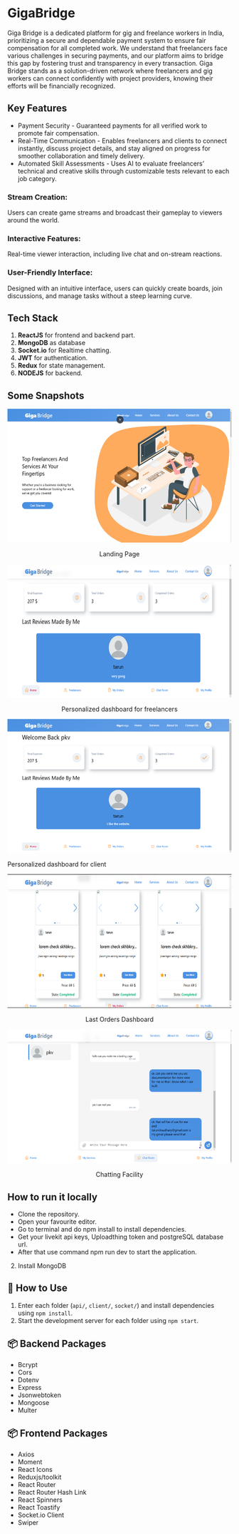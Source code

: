 # GigaBridge
Giga Bridge is a dedicated platform for gig and freelance workers in India, prioritizing a secure and dependable payment system to ensure fair compensation for all completed work. We understand that freelancers face various challenges in securing payments, and our platform aims to bridge this gap by fostering trust and transparency in every transaction. Giga Bridge stands as a solution-driven network where freelancers and gig workers can connect confidently with project providers, knowing their efforts will be financially recognized.

## Key Features
 - Payment Security - Guaranteed payments for all verified work to promote fair compensation.
 - Real-Time Communication - Enables freelancers and clients to connect instantly, discuss project details, and stay aligned on progress for smoother collaboration and timely delivery.
 - Automated Skill Assessments - Uses AI to evaluate freelancers’ technical and creative skills through customizable tests relevant to each job category.
   
### Stream Creation:
Users can create game streams and broadcast their gameplay to viewers around the world.

### Interactive Features:
Real-time viewer interaction, including live chat and on-stream reactions.

### User-Friendly Interface:
Designed with an intuitive interface, users can quickly create boards, join discussions, and manage tasks without a steep learning curve.

## Tech Stack
1. **ReactJS** for frontend and backend part.
2. **MongoDB** as database
3. **Socket.io** for Realtime chatting.
4. **JWT** for authentication.
5. **Redux** for state management.
6. **NODEJS** for backend.

## Some Snapshots
<div align="center" style={display:"flex"; flex-direction:"column"; margin-bottom:"2rem"}>
  <img src="https://github.com/pkvstar/images/blob/main/images/Screenshot%202024-11-09%20084536.png?raw=true" height="300px">
  <p>Landing Page</p>
</div>
<div align="center" style={display:"flex"; flex-direction:"column"; margin-bottom:"2rem"}>
  <img src="https://github.com/pkvstar/images/blob/main/images/Screenshot%202024-11-09%20084903.png?raw=true" height="300px">
  <p>Personalized dashboard for freelancers</p>
</div>
  <img src="https://github.com/pkvstar/images/blob/main/images/Screenshot%202024-11-09%20085640.png?raw=true" height="300px">
  <p>Personalized dashboard for client</p>
</div>
<div align="center" style={display:"flex"; flex-direction:"column"; margin-bottom:"2rem"}>
  <img src="https://github.com/pkvstar/images/blob/main/images/Screenshot%202024-11-09%20084939.png?raw=true" height="300px">
  <p>Last Orders Dashboard</p>
</div>
<div align="center" style={display:"flex"; flex-direction:"column"; margin-bottom:"2rem"}>
  <img src="https://github.com/pkvstar/images/blob/main/images/Screenshot%202024-11-09%20085442.png?raw=true" height="300px">
  <p>Chatting Facility</p>
</div>


## How to run it locally
- Clone the repository.
- Open your favourite editor.
- Go to terminal and do npm install to install dependencies.
- Get your livekit api keys, Uploadthing token and postgreSQL database url.
- After that use command npm run dev to start the application.
2. Install MongoDB

## 🔧 How to Use

1. Enter each folder (`api/`, `client/`, `socket/`) and install dependencies using `npm install`.
2. Start the development server for each folder using `npm start`.

## 📦 Backend Packages

- Bcrypt
- Cors
- Dotenv
- Express
- Jsonwebtoken
- Mongoose
- Multer

## 📦 Frontend Packages

- Axios
- Moment
- React Icons
- Reduxjs/toolkit
- React Router
- React Router Hash Link
- React Spinners
- React Toastify
- Socket.io Client
- Swiper
